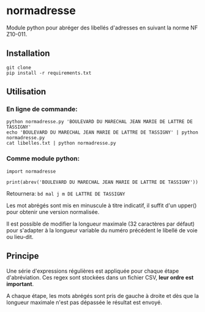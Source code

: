 # normadresse

Module python pour abréger des libellés d'adresses en suivant la norme NF Z10-011.

## Installation
```
git clone
pip install -r requirements.txt
```
## Utilisation

### En ligne de commande:
```
python normadresse.py 'BOULEVARD DU MARECHAL JEAN MARIE DE LATTRE DE TASSIGNY'
echo 'BOULEVARD DU MARECHAL JEAN MARIE DE LATTRE DE TASSIGNY' | python normadresse.py
cat libelles.txt | python normadresse.py
```
### Comme module python:
```
import normadresse

print(abrev('BOULEVARD DU MARECHAL JEAN MARIE DE LATTRE DE TASSIGNY'))

```
Retournera: `bd mal j m DE LATTRE DE TASSIGNY`

Les mot abrégés sont mis en minuscule à titre indicatif, il suffit d'un upper() pour obtenir une version normalisée.

Il est possible de modifier la longueur maximale (32 caractères par défaut) pour s'adapter à la longueur variable du numéro précédent le libellé de voie ou lieu-dit.

## Principe

Une série d'expressions régulières est appliquée pour chaque étape d'abréviation. Ces regex sont stockées dans un fichier CSV, **leur ordre est important**.

A chaque étape, les mots abrégés sont pris de gauche à droite et dès que la longueur maximale n'est pas dépassée le résultat est envoyé.
